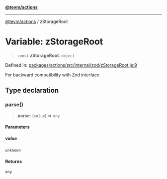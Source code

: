[**@tevm/actions**](../README.md)

***

[@tevm/actions](../globals.md) / zStorageRoot

# Variable: zStorageRoot

> `const` **zStorageRoot**: `object`

Defined in: [packages/actions/src/internal/zod/zStorageRoot.js:9](https://github.com/evmts/tevm-monorepo/blob/main/packages/actions/src/internal/zod/zStorageRoot.js#L9)

For backward compatibility with Zod interface

## Type declaration

### parse()

> **parse**: (`value`) => `any`

#### Parameters

##### value

`unknown`

#### Returns

`any`
